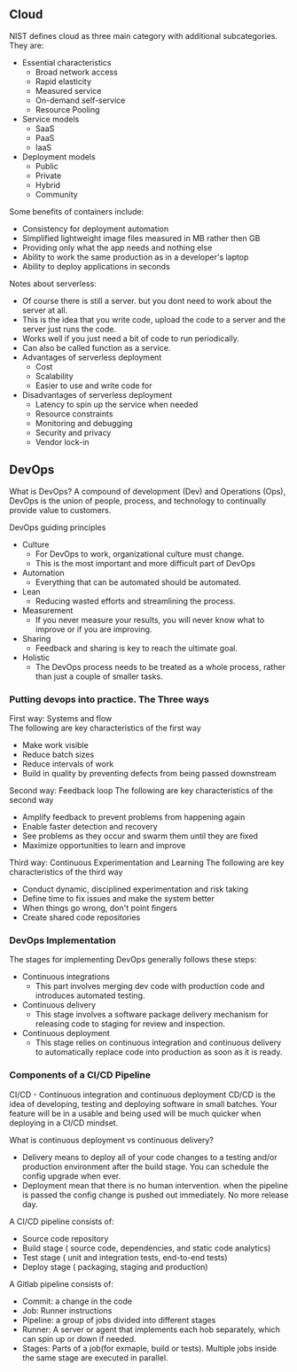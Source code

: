 
## Cloud  

NIST defines cloud as three main category with additional subcategories. They are:
- Essential characteristics
  - Broad network access
  - Rapid elasticity
  - Measured service
  - On-demand self-service
  - Resource Pooling
- Service models
  - SaaS
  - PaaS
  - IaaS
- Deployment models
  - Public
  - Private
  - Hybrid
  - Community

Some benefits of containers include:
- Consistency for deployment automation
- Simplified lightweight image files measured in MB rather then GB
- Providing only what the app needs and nothing else
- Ability to work the same production as in a developer's laptop
- Ability to deploy applications in seconds

Notes about serverless:
- Of course there is still a server. but you dont need to work about the server at all.
- This is the idea that you write code, upload the code to a server and the server just runs the code.
- Works well if you just need a bit of code to run periodically.
- Can also be called function as a service.
- Advantages of serverless deployment
  - Cost
  - Scalability
  - Easier to use and write code for
- Disadvantages of serverless deployment
  - Latency to spin up the service when needed
  - Resource constraints
  - Monitoring and debugging
  - Security and privacy
  - Vendor lock-in

## DevOps
What is DevOps?
A compound of development (Dev) and Operations (Ops), DevOps is the union of people, process, and technology to continually provide value to customers.


DevOps guiding principles
- Culture
  - For DevOps to work, organizational culture must change. 
  - This is the most important and more difficult part of DevOps
- Automation
  - Everything that can be automated should be automated. 
- Lean
  - Reducing wasted efforts and streamlining the process.
- Measurement
  - If you never measure your results, you will never know what to improve or if you are improving.
- Sharing
  - Feedback and sharing is key to reach the ultimate goal.
- Holistic
  - The DevOps process needs to be treated as a whole process, rather than just a couple of smaller tasks.

### Putting devops into practice. The Three ways
First way: Systems and flow  
The following are key characteristics of the first way
- Make work visible
- Reduce batch sizes
- Reduce intervals of work
- Build in quality by preventing defects from being passed downstream 

Second way: Feedback loop
The following are key characteristics of the second way
- Amplify feedback to prevent problems from happening again
- Enable faster detection and recovery
- See problems as they occur and swarm them until they are fixed
- Maximize opportunities to learn and improve

Third way: Continuous Experimentation and Learning
The following are key characteristics of the third way
- Conduct dynamic, disciplined experimentation and risk taking
- Define time to fix issues and make the system better
- When things go wrong, don't point fingers
- Create shared code repositories

### DevOps Implementation
The stages for implementing DevOps generally follows these steps:
- Continuous integrations
  - This part involves merging dev code with production code and introduces automated testing.
- Continuous delivery
  - This stage involves a software package delivery mechanism for releasing code to staging for review and inspection.
- Continuous deployment
  - This stage relies on continuous integration and continuous delivery to automatically replace code into production as soon as it is ready.


### Components of a CI/CD Pipeline
CI/CD - Continuous integration and continuous deployment
CD/CD is the idea of developing, testing and deploying software in small batches. Your feature will be in a usable and being used will be much quicker when deploying in a CI/CD mindset.

What is continuous deployment vs continuous delivery?
- Delivery means to deploy all of your code changes to a testing and/or production environment after the build stage. You can schedule the config upgrade when ever.
- Deployment mean that there is no human intervention. when the pipeline is passed the config change is pushed out immediately. No more release day.

A CI/CD pipeline consists of:
- Source code repository
- Build stage ( source code, dependencies, and static code analytics)
- Test stage ( unit and integration tests, end-to-end tests)
- Deploy stage ( packaging, staging and production)

A Gitlab pipeline consists of:
- Commit: a change in the code
- Job: Runner instructions
- Pipeline: a group of jobs divided into different stages
- Runner: A server or agent that implements each hob separately, which can spin up or down if needed.
- Stages: Parts of a job(for exmaple, build or tests). Multiple jobs inside the same stage are executed in parallel.

